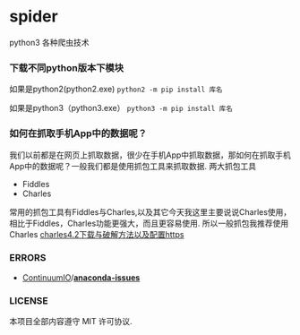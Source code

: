 # spider

python3 各种爬虫技术

### 下载不同python版本下模块

如果是python2(python2.exe)
`python2 -m pip install 库名`

如果是python3（python3.exe）
`python3 -m pip install 库名`

### 如何在抓取手机App中的数据呢？

我们以前都是在网页上抓取数据，很少在手机App中抓取数据，那如何在抓取手机App中的数据呢？一般我们都是使用抓包工具来抓取数据.
两大抓包工具
* Fiddles
* Charles

常用的抓包工具有Fiddles与Charles,以及其它今天我这里主要说说Charles使用，相比于Fiddles，Charles功能更强大，而且更容易使用. 所以一般抓包我推荐使用Charles
[charles4.2下载与破解方法以及配置https](https://www.cnblogs.com/rrl92/p/7928770.html)


### ERRORS

* [ContinuumIO](https://github.com/ContinuumIO)/**[anaconda-issues](https://github.com/ContinuumIO/anaconda-issues)**

### LICENSE

本项目全部内容遵守 MIT 许可协议.